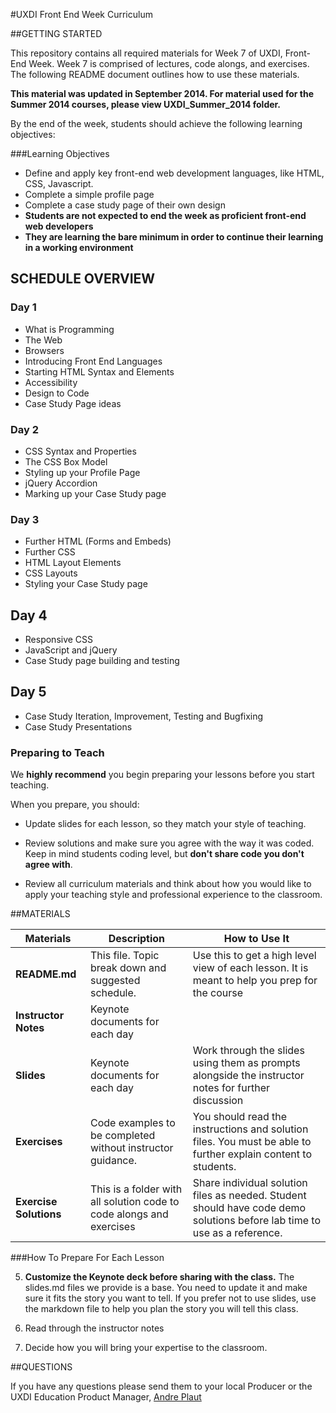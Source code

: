 #UXDI Front End Week Curriculum

##GETTING STARTED

This repository contains all required materials for Week 7 of UXDI, Front-End Week. Week 7 is comprised of lectures, code alongs, and exercises. The following README document outlines how to use these materials.

**This material was updated in September 2014. For material used for the Summer 2014 courses, please view UXDI_Summer_2014 folder.**

By the end of the week, students should achieve the following learning objectives:

###Learning Objectives

* Define and apply key front-end web development languages, like HTML, CSS, Javascript.
* Complete a simple profile page
* Complete a case study page of their own design
* **Students are not expected to end the week as proficient front-end web developers**
* **They are learning the bare minimum in order to continue their learning in a working environment**

## SCHEDULE OVERVIEW

### Day 1

- What is Programming
- The Web
- Browsers
- Introducing Front End Languages
- Starting HTML Syntax and Elements
- Accessibility
- Design to Code
- Case Study Page ideas

### Day 2

- CSS Syntax and Properties
- The CSS Box Model
- Styling up your Profile Page
- jQuery Accordion
- Marking up your Case Study page

### Day 3

- Further HTML (Forms and Embeds)
- Further CSS
- HTML Layout Elements
- CSS Layouts
- Styling your Case Study page

## Day 4

- Responsive CSS
- JavaScript and jQuery
- Case Study page building and testing

## Day 5

- Case Study Iteration, Improvement, Testing and Bugfixing
- Case Study Presentations


### Preparing to Teach
 
We __highly recommend__ you begin preparing your lessons before you start teaching. 

When you prepare, you should: 

*	Update slides for each lesson, so they match your style of teaching.

*	Review solutions and make sure you agree with the way it was coded. Keep in mind students coding level, but __don't share code you don't agree with__.

*	Review all curriculum materials and think about how you would like to apply your teaching style and professional experience to the classroom. 

	
##MATERIALS

|Materials | Description | How to Use It|
|----|---------|---------------|
| __README.md__| This file. Topic break down and suggested schedule. | Use this to get a high level view of  each lesson. It is meant to help you prep for the course|
| __Instructor Notes__| Keynote documents for each day |  |
| __Slides__| Keynote documents for each day | Work through the slides using them as prompts alongside the instructor notes for further discussion |
| __Exercises__|Code examples to be completed without instructor guidance.| You should read the instructions and solution files. You must be able to further explain content to students.|
| __Exercise Solutions__| This is a folder with all solution code to code alongs and exercises| Share individual solution files as needed. Student should have code demo solutions before lab time to use as a reference.|


###How To Prepare For Each Lesson

5.	__Customize the Keynote deck before sharing with the class.__ The slides.md files we provide is a base. You need to update it and make sure it fits the story you want to tell. If you prefer not to use slides, use the markdown file to help you plan the story you will tell this class.

1.	Read through the instructor notes

4.	Decide how you will bring your expertise to the classroom.

##QUESTIONS

If you have any questions please send them to your local Producer or the UXDI Education Product Manager, [Andre Plaut](mailto:andre@generalassemb.ly)
